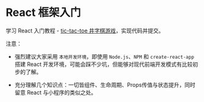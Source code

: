 # React 框架入门

学习 React 入门教程 - [tic-tac-toe 井字棋游戏](http://react.css88.com/tutorial/tutorial.html)，实现代码并提交。

注意：

* 强烈建议大家采用 `本地开发环境`，即使用 `Node.js`、`NPM` 和 `create-react-app` 搭建 React 开发环境，可能会踩不少坑，但能够对现代前端开发模式有比较初步的了解。

* 充分理解几个知识点：一切皆组件、生命周期、Props传值与状态提升，同时留意 React 与小程序的类似之处。